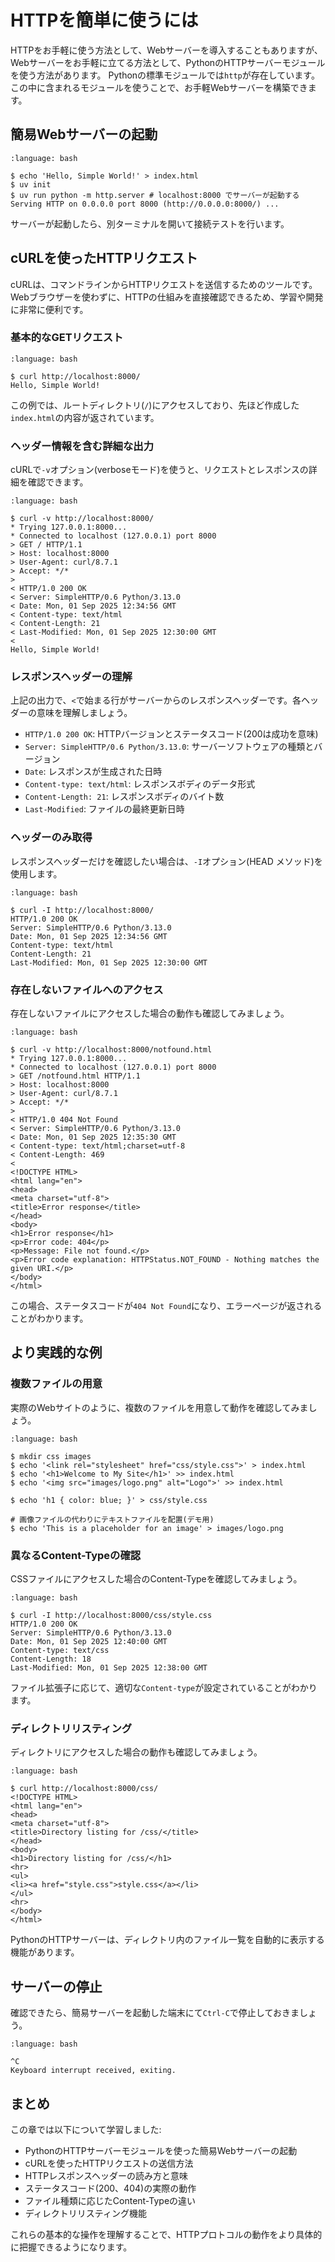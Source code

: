# HTTPを簡単に使うには

HTTPをお手軽に使う方法として、Webサーバーを導入することもありますが、Webサーバーをお手軽に立てる方法として、PythonのHTTPサーバーモジュールを使う方法があります。
Pythonの標準モジュールでは`http`が存在しています。この中に含まれるモジュールを使うことで、お手軽Webサーバーを構築できます。

## 簡易Webサーバーの起動

```{code-block}
:language: bash

$ echo 'Hello, Simple World!' > index.html
$ uv init
$ uv run python -m http.server # localhost:8000 でサーバーが起動する
Serving HTTP on 0.0.0.0 port 8000 (http://0.0.0.0:8000/) ...
```

サーバーが起動したら、別ターミナルを開いて接続テストを行います。

## cURLを使ったHTTPリクエスト

cURLは、コマンドラインからHTTPリクエストを送信するためのツールです。Webブラウザーを使わずに、HTTPの仕組みを直接確認できるため、学習や開発に非常に便利です。

### 基本的なGETリクエスト

```{code-block}
:language: bash

$ curl http://localhost:8000/
Hello, Simple World!
```

この例では、ルートディレクトリ(`/`)にアクセスしており、先ほど作成した`index.html`の内容が返されています。

### ヘッダー情報を含む詳細な出力

cURLで`-v`オプション(verboseモード)を使うと、リクエストとレスポンスの詳細を確認できます。

```{code-block}
:language: bash

$ curl -v http://localhost:8000/
* Trying 127.0.0.1:8000...
* Connected to localhost (127.0.0.1) port 8000
> GET / HTTP/1.1
> Host: localhost:8000
> User-Agent: curl/8.7.1
> Accept: */*
>
< HTTP/1.0 200 OK
< Server: SimpleHTTP/0.6 Python/3.13.0
< Date: Mon, 01 Sep 2025 12:34:56 GMT
< Content-type: text/html
< Content-Length: 21
< Last-Modified: Mon, 01 Sep 2025 12:30:00 GMT
<
Hello, Simple World!
```

### レスポンスヘッダーの理解

上記の出力で、`<`で始まる行がサーバーからのレスポンスヘッダーです。各ヘッダーの意味を理解しましょう。

- `HTTP/1.0 200 OK`: HTTPバージョンとステータスコード(200は成功を意味)
- `Server: SimpleHTTP/0.6 Python/3.13.0`: サーバーソフトウェアの種類とバージョン
- `Date`: レスポンスが生成された日時
- `Content-type: text/html`: レスポンスボディのデータ形式
- `Content-Length: 21`: レスポンスボディのバイト数
- `Last-Modified`: ファイルの最終更新日時

### ヘッダーのみ取得

レスポンスヘッダーだけを確認したい場合は、`-I`オプション(HEAD メソッド)を使用します。

```{code-block}
:language: bash

$ curl -I http://localhost:8000/
HTTP/1.0 200 OK
Server: SimpleHTTP/0.6 Python/3.13.0
Date: Mon, 01 Sep 2025 12:34:56 GMT
Content-type: text/html
Content-Length: 21
Last-Modified: Mon, 01 Sep 2025 12:30:00 GMT
```

### 存在しないファイルへのアクセス

存在しないファイルにアクセスした場合の動作も確認してみましょう。

```{code-block}
:language: bash

$ curl -v http://localhost:8000/notfound.html
* Trying 127.0.0.1:8000...
* Connected to localhost (127.0.0.1) port 8000
> GET /notfound.html HTTP/1.1
> Host: localhost:8000
> User-Agent: curl/8.7.1
> Accept: */*
>
< HTTP/1.0 404 Not Found
< Server: SimpleHTTP/0.6 Python/3.13.0
< Date: Mon, 01 Sep 2025 12:35:30 GMT
< Content-type: text/html;charset=utf-8
< Content-Length: 469
<
<!DOCTYPE HTML>
<html lang="en">
<head>
<meta charset="utf-8">
<title>Error response</title>
</head>
<body>
<h1>Error response</h1>
<p>Error code: 404</p>
<p>Message: File not found.</p>
<p>Error code explanation: HTTPStatus.NOT_FOUND - Nothing matches the given URI.</p>
</body>
</html>
```

この場合、ステータスコードが`404 Not Found`になり、エラーページが返されることがわかります。

## より実践的な例

### 複数ファイルの用意

実際のWebサイトのように、複数のファイルを用意して動作を確認してみましょう。

```{code-block}
:language: bash

$ mkdir css images
$ echo '<link rel="stylesheet" href="css/style.css">' > index.html
$ echo '<h1>Welcome to My Site</h1>' >> index.html
$ echo '<img src="images/logo.png" alt="Logo">' >> index.html

$ echo 'h1 { color: blue; }' > css/style.css

# 画像ファイルの代わりにテキストファイルを配置(デモ用)
$ echo 'This is a placeholder for an image' > images/logo.png
```

### 異なるContent-Typeの確認

CSSファイルにアクセスした場合のContent-Typeを確認してみましょう。

```{code-block}
:language: bash

$ curl -I http://localhost:8000/css/style.css
HTTP/1.0 200 OK
Server: SimpleHTTP/0.6 Python/3.13.0
Date: Mon, 01 Sep 2025 12:40:00 GMT
Content-type: text/css
Content-Length: 18
Last-Modified: Mon, 01 Sep 2025 12:38:00 GMT
```

ファイル拡張子に応じて、適切な`Content-type`が設定されていることがわかります。

### ディレクトリリスティング

ディレクトリにアクセスした場合の動作も確認してみましょう。

```{code-block}
:language: bash

$ curl http://localhost:8000/css/
<!DOCTYPE HTML>
<html lang="en">
<head>
<meta charset="utf-8">
<title>Directory listing for /css/</title>
</head>
<body>
<h1>Directory listing for /css/</h1>
<hr>
<ul>
<li><a href="style.css">style.css</a></li>
</ul>
<hr>
</body>
</html>
```

PythonのHTTPサーバーは、ディレクトリ内のファイル一覧を自動的に表示する機能があります。

## サーバーの停止

確認できたら、簡易サーバーを起動した端末にて`Ctrl-C`で停止しておきましょう。

```{code-block}
:language: bash

^C
Keyboard interrupt received, exiting.
```

## まとめ

この章では以下について学習しました:

- PythonのHTTPサーバーモジュールを使った簡易Webサーバーの起動
- cURLを使ったHTTPリクエストの送信方法
- HTTPレスポンスヘッダーの読み方と意味
- ステータスコード(200、404)の実際の動作
- ファイル種類に応じたContent-Typeの違い
- ディレクトリリスティング機能

これらの基本的な操作を理解することで、HTTPプロトコルの動作をより具体的に把握できるようになります。


